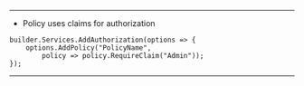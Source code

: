 
---
- Policy uses claims for authorization
```
builder.Services.AddAuthorization(options => {
	options.AddPolicy("PolicyName",
		policy => policy.RequireClaim("Admin"));
});
```
---